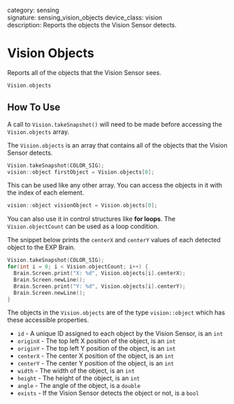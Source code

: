 category: sensing  
signature: sensing_vision_objects
device_class: vision  
description: Reports the objects the Vision Sensor detects. 

# Vision Objects

Reports all of the objects that the Vision Sensor sees.

```cpp
Vision.objects
```

## How To Use

A call to `Vision.takeSnapshot()` will need to be made before accessing the `Vision.objects` array.

The `Vision.objects` is an array that contains all of the objects that the Vision Sensor detects.


```cpp
Vision.takeSnapshot(COLOR_SIG);
vision::object firstObject = Vision.objects[0];
```
This can be used like any other array. You can access the objects in it with the index of each element.

```cpp
vision::object visionObject = Vision.objects[0];
```

You can also use it in control structures like **for loops**. The `Vision.objectCount` can be used as a loop condition.

The snippet below prints the `centerX` and `centerY` values of each detected object to the EXP Brain.

```cpp
Vision.takeSnapshot(COLOR_SIG);
for(int i = 0; i < Vision.objectCount; i++) {
  Brain.Screen.print("X: %d", Vision.objects[i].centerX);
  Brain.Screen.newLine();
  Brain.Screen.print("Y: %d", Vision.objects[i].centerY);
  Brain.Screen.newLine();
}
```

The objects in the `Vision.objects` are of the type `vision::object` which has these accessible properties.

- `id` - A unique ID assigned to each object by the Vision Sensor, is an `int`
- `originX` - The top left X position of the object, is an `int`
- `originY` - The top left Y position of the object, is an `int`
- `centerX` - The center X position of the object, is an `int`
- `centerY` - The center Y position of the object, is an `int`
- `width` - The width of the object, is an `int`
- `height` - The height of the object, is an `int`
- `angle` - The angle of the object, is a `double`
- `exists` - If the Vision Sensor detects the object or not, is a `bool`


<advanced>
</advanced>